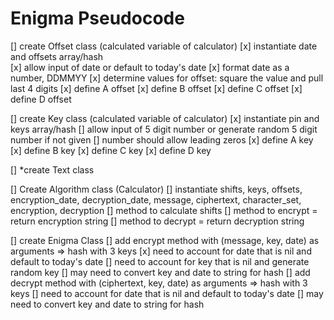 # Enigma Pseudocode

[] create Offset class (calculated variable of calculator)
    [x] instantiate date and offsets array/hash  
    [x] allow input of date or default to today's date
    [x] format date as a number, DDMMYY
    [x] determine values for offset: square the value and pull last 4 digits
    [x] define A offset
    [x] define B offset
    [x] define C offset
    [x] define D offset

[] create Key class (calculated variable of calculator)
    [x] instantiate pin and keys array/hash
    [] allow input of 5 digit number or generate random 5 digit number if not given
    [] number should allow leading zeros
    [x] define A key
    [x] define B key
    [x] define C key
    [x] define D key

[] *create Text class

[] Create Algorithm class (Calculator)
    [] instantiate shifts, keys, offsets, encryption_date, decryption_date, message, ciphertext, character_set, encryption, decryption
    [] method to calculate shifts
    [] method to encrypt = return encryption string
    [] method to decrypt = return decryption string

[] create Enigma Class
    [] add encrypt method with (message, key, date) as arguments
        => hash with 3 keys
        [x] need to account for date that is nil and default to today's date
        [] need to account for key that is nil and generate random key
        [] may need to convert key and date to string for hash
    [] add decrypt method with (ciphertext, key, date) as arguments
        => hash with 3 keys
        [] need to account for date that is nil and default to today's date
        [] may need to convert key and date to string for hash
